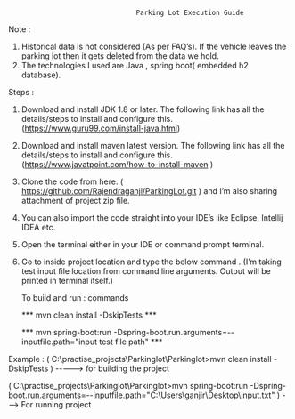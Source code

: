                                     Parking Lot Execution Guide 

Note :
1)	Historical data is not considered (As per FAQ’s). If the vehicle leaves the parking lot then it gets deleted from the data we hold.
2)	The technologies I used are Java , spring boot( embedded h2 database).

Steps :
1)	Download and install JDK 1.8 or later. The following link has all the details/steps to install and configure this. (https://www.guru99.com/install-java.html) 
2)	Download and install maven latest version. The following link has all the details/steps to install and configure this. (https://www.javatpoint.com/how-to-install-maven )  
3)	Clone the code from here. ( https://github.com/Rajendraganji/ParkingLot.git ) and I’m also sharing attachment of project zip file. 
4)	You can also import the code straight into your IDE’s like Eclipse, Intellij IDEA etc.
5)	Open the terminal either in your IDE or command prompt terminal.
6)	Go to inside project location and type the below command . (I’m taking test input file location from command line arguments. Output will be printed in terminal itself.)

      To build and run  : commands
      
      ***         mvn clean install -DskipTests         ***
      
      ***   mvn spring-boot:run -Dspring-boot.run.arguments=--inputfile.path="input test file path"  ***
      
      
Example : 
 (  C:\practise_projects\Parkinglot\Parkinglot>mvn clean install -DskipTests ) -----> for building the project
 
( C:\practise_projects\Parkinglot\Parkinglot>mvn spring-boot:run -Dspring-boot.run.arguments=--inputfile.path="C:\Users\ganjir\Desktop\input.txt"  )   ---> For running project

